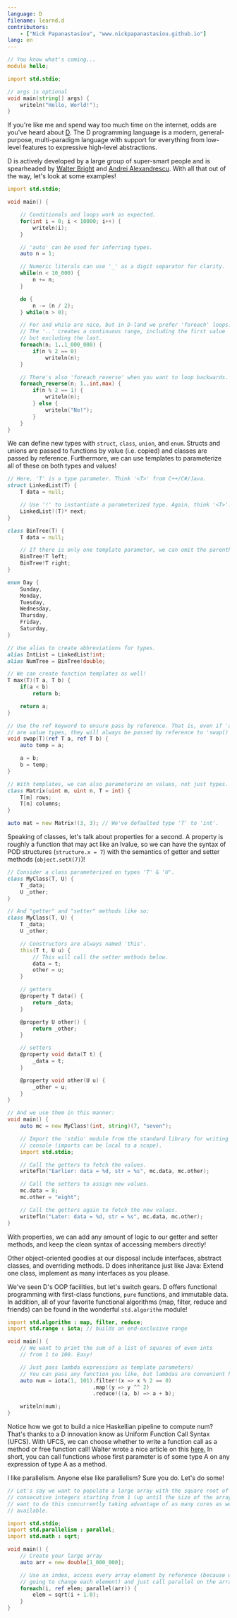```yaml
---
language: D
filename: learnd.d
contributors:
    - ["Nick Papanastasiou", "www.nickpapanastasiou.github.io"]
lang: en
---
```


```d
// You know what's coming...
module hello;

import std.stdio;

// args is optional
void main(string[] args) {
    writeln("Hello, World!");
}
```

If you're like me and spend way too much time on the internet, odds are you've heard
about [D](http://dlang.org/). The D programming language is a modern, general-purpose,
multi-paradigm language with support for everything from low-level features to
expressive high-level abstractions.

D is actively developed by a large group of super-smart people and is spearheaded by
[Walter Bright](https://en.wikipedia.org/wiki/Walter_Bright) and
[Andrei Alexandrescu](https://en.wikipedia.org/wiki/Andrei_Alexandrescu).
With all that out of the way, let's look at some examples!

```d
import std.stdio;

void main() {

    // Conditionals and loops work as expected.
    for(int i = 0; i < 10000; i++) {
        writeln(i);
    }

    // 'auto' can be used for inferring types.
    auto n = 1;

    // Numeric literals can use '_' as a digit separator for clarity.
    while(n < 10_000) {
        n += n;
    }

    do {
        n -= (n / 2);
    } while(n > 0);

    // For and while are nice, but in D-land we prefer 'foreach' loops.
    // The '..' creates a continuous range, including the first value
    // but excluding the last.
    foreach(n; 1..1_000_000) {
        if(n % 2 == 0)
            writeln(n);
    }

    // There's also 'foreach_reverse' when you want to loop backwards.
    foreach_reverse(n; 1..int.max) {
        if(n % 2 == 1) {
            writeln(n);
        } else {
            writeln("No!");
        }
    }
}
```

We can define new types with `struct`, `class`, `union`, and `enum`. Structs and unions
are passed to functions by value (i.e. copied) and classes are passed by reference. Furthermore,
we can use templates to parameterize all of these on both types and values!

```d
// Here, 'T' is a type parameter. Think '<T>' from C++/C#/Java.
struct LinkedList(T) {
    T data = null;

    // Use '!' to instantiate a parameterized type. Again, think '<T>'.
    LinkedList!(T)* next;
}

class BinTree(T) {
    T data = null;

    // If there is only one template parameter, we can omit the parentheses.
    BinTree!T left;
    BinTree!T right;
}

enum Day {
    Sunday,
    Monday,
    Tuesday,
    Wednesday,
    Thursday,
    Friday,
    Saturday,
}

// Use alias to create abbreviations for types.
alias IntList = LinkedList!int;
alias NumTree = BinTree!double;

// We can create function templates as well!
T max(T)(T a, T b) {
    if(a < b)
        return b;

    return a;
}

// Use the ref keyword to ensure pass by reference. That is, even if 'a' and 'b'
// are value types, they will always be passed by reference to 'swap()'.
void swap(T)(ref T a, ref T b) {
    auto temp = a;

    a = b;
    b = temp;
}

// With templates, we can also parameterize on values, not just types.
class Matrix(uint m, uint n, T = int) {
    T[m] rows;
    T[n] columns;
}

auto mat = new Matrix!(3, 3); // We've defaulted type 'T' to 'int'.

```

Speaking of classes, let's talk about properties for a second. A property
is roughly a function that may act like an lvalue, so we can
have the syntax of POD structures (`structure.x = 7`) with the semantics of
getter and setter methods (`object.setX(7)`)!

```d
// Consider a class parameterized on types 'T' & 'U'.
class MyClass(T, U) {
    T _data;
    U _other;
}

// And "getter" and "setter" methods like so:
class MyClass(T, U) {
    T _data;
    U _other;

    // Constructors are always named 'this'.
    this(T t, U u) {
        // This will call the setter methods below.
        data = t;
        other = u;
    }

    // getters
    @property T data() {
        return _data;
    }

    @property U other() {
        return _other;
    }

    // setters
    @property void data(T t) {
        _data = t;
    }

    @property void other(U u) {
        _other = u;
    }
}

// And we use them in this manner:
void main() {
    auto mc = new MyClass!(int, string)(7, "seven");

    // Import the 'stdio' module from the standard library for writing to
    // console (imports can be local to a scope).
    import std.stdio;

    // Call the getters to fetch the values.
    writefln("Earlier: data = %d, str = %s", mc.data, mc.other);

    // Call the setters to assign new values.
    mc.data = 8;
    mc.other = "eight";

    // Call the getters again to fetch the new values.
    writefln("Later: data = %d, str = %s", mc.data, mc.other);
}
```

With properties, we can add any amount of logic to
our getter and setter methods, and keep the clean syntax of
accessing members directly!

Other object-oriented goodies at our disposal
include interfaces, abstract classes,
and overriding methods. D does inheritance just like Java:
Extend one class, implement as many interfaces as you please.

We've seen D's OOP facilities, but let's switch gears. D offers
functional programming with first-class functions, `pure`
functions, and immutable data. In addition, all of your favorite
functional algorithms (map, filter, reduce and friends) can be
found in the wonderful `std.algorithm` module!

```d
import std.algorithm : map, filter, reduce;
import std.range : iota; // builds an end-exclusive range

void main() {
    // We want to print the sum of a list of squares of even ints
    // from 1 to 100. Easy!

    // Just pass lambda expressions as template parameters!
    // You can pass any function you like, but lambdas are convenient here.
    auto num = iota(1, 101).filter!(x => x % 2 == 0)
                           .map!(y => y ^^ 2)
                           .reduce!((a, b) => a + b);

    writeln(num);
}
```

Notice how we got to build a nice Haskellian pipeline to compute num?
That's thanks to a D innovation know as Uniform Function Call Syntax (UFCS).
With UFCS, we can choose whether to write a function call as a method
or free function call! Walter wrote a nice article on this
[here.](http://www.drdobbs.com/cpp/uniform-function-call-syntax/232700394)
In short, you can call functions whose first parameter
is of some type A on any expression of type A as a method.

I like parallelism. Anyone else like parallelism? Sure you do. Let's do some!

```d
// Let's say we want to populate a large array with the square root of all
// consecutive integers starting from 1 (up until the size of the array), and we
// want to do this concurrently taking advantage of as many cores as we have
// available.

import std.stdio;
import std.parallelism : parallel;
import std.math : sqrt;

void main() {
    // Create your large array
    auto arr = new double[1_000_000];

    // Use an index, access every array element by reference (because we're
    // going to change each element) and just call parallel on the array!
    foreach(i, ref elem; parallel(arr)) {
        elem = sqrt(i + 1.0);
    }
}
```
